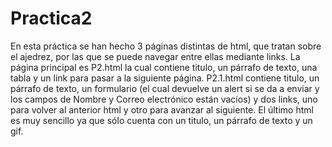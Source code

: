 # Practica2
En esta práctica se han hecho 3 páginas distintas de html, que tratan sobre el ajedrez, por las que se puede navegar entre ellas mediante links. La página principal es P2.html la cual contiene titulo, un párrafo de texto, una tabla y un link para pasar a la siguiente página. P2.1.html contiene titulo, un párrafo de texto, un formulario (el cual devuelve un alert si se da a enviar y los campos de Nombre y Correo electrónico están vacíos) y dos links, uno para volver al anterior html y otro para avanzar al siguiente. El último html es muy sencillo ya que sólo cuenta con un titulo, un párrafo de texto y un gif.
